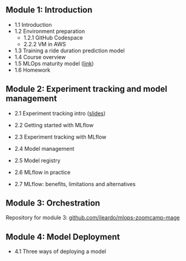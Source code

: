 ## Module 1: Introduction  
*  1.1 Introduction
*  1.2 Environment preparation  
    * 1.2.1 GitHub Codespace
    * 2.2.2 VM in AWS
* 1.3 Training a ride duration prediction model 
* 1.4 Course overview
* 1.5 MLOps maturity model ([link](https://learn.microsoft.com/en-us/azure/architecture/ai-ml/guide/mlops-maturity-model))
* 1.6 Homework

## Module 2: Experiment tracking and model management
* 2.1 Experiment tracking intro ([slides](https://drive.google.com/file/d/1YtkAtOQS3wvY7yts_nosVlXrLQBq5q37/view))

* 2.2 Getting started with MLflow

* 2.3 Experiment tracking with MLflow

* 2.4 Model management

* 2.5 Model registry 

* 2.6 MLflow in practice 

* 2.7 MLflow: benefits, limitations and alternatives

## Module 3: Orchestration
Repository for module 3: [github.com/ileardo/mlops-zoomcamp-mage](https://github.com/ileardo/mlops-zoomcamp-mage)

## Module 4: Model Deployment
* 4.1 Three ways of deploying a model